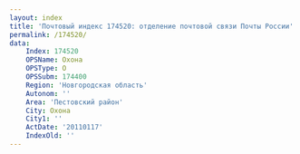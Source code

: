 ```yaml
---
layout: index
title: 'Почтовый индекс 174520: отделение почтовой связи Почты России'
permalink: /174520/
data:
    Index: 174520
    OPSName: Охона
    OPSType: О
    OPSSubm: 174400
    Region: 'Новгородская область'
    Autonom: ''
    Area: 'Пестовский район'
    City: Охона
    City1: ''
    ActDate: '20110117'
    IndexOld: ''
---
```

